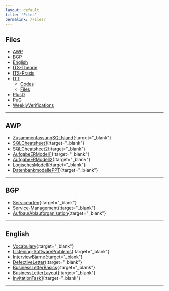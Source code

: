 ```yaml
---
layout: default
title: "Files"
permalink: /Files/
---
```


## Files

- [AWP](#AWP)
- [BGP](#BGP)
- [English](#English)
- [ITS-Theorie](#ITS-Theorie)
- [ITS-Praxis](#ITS-Praxis)
- [ITT](#ITT)
  - [Codes](#Codes)
  - [Files](#Files)
- [PlusD](#PlusD)
- [PuG](#PuG)
- [WeeklyVerifications](#WeeklyVerifications)

---

## AWP

- [ZusammenfassungSQLIsland](../IF11C/AWP/Files/ZusammenfassungSQLIsland.pdf){:target="_blank"}
- [SQLCheatsheet1](../IF11C/AWP/Files/SQLCheatsheet1.pdf){:target="_blank"}
- [SQLCheatsheet2](../IF11C/AWP/Files/SQLCheatsheet2.pdf){:target="_blank"}
- [AufgabeERModell1](../IF11C/AWP/Files/Aufgabe1ERModell.pdf){:target="_blank"}
- [AufgabeERModell2](../IF11C/AWP/Files/Aufgabe2ERModell.pdf){:target="_blank"}
- [LogischesModell](../IF11C/AWP/Files/LogischesModell.pdf){:target="_blank"}
- [DatenbankmodellePPT](../IF11C/AWP/Files/Datenbankmodell.pptx){:target="_blank"}

---

## BGP

- [Servicearten](../IF11C/BGP/Files/Servicearten.pdf){:target="_blank"}
- [Service-Management](../IF11C/BGP/Files/ServiceManagement.pdf){:target="_blank"}
- [Aufbau/Ablauforganisation](../IF11C/BGP/Files/AufbauAblauforanisation.pdf){:target="_blank"}

---

## English

- [Vocabulary](../IF11C/Englisch/Files/Vocabulary.pdf){:target="_blank"}
- [Listening-SoftwareProblems](../IF11C/Englisch/Files/ListeningSoftware.pdf){:target="_blank"}
- [InterviewBjarne](../IF11C/Englisch/Files/InterviewBjarne.pdf){:target="_blank"}
- [DefectiveLetter](../IF11C/Englisch/Files/DefectiveLetter.pdf){:target="_blank"}
- [BusinessLetterBasics](../IF11C/Englisch/Files/BusinessLetterBasics.pdf){:target="_blank"}
- [BusinessLetterLayout](../IF11C/Englisch/Files/LetterLayout.pdf){:target="_blank"}
- [InvitationTask1](../IF11C/Englisch/Files/invitationTask1.pdf){:target="_blank"}

---
